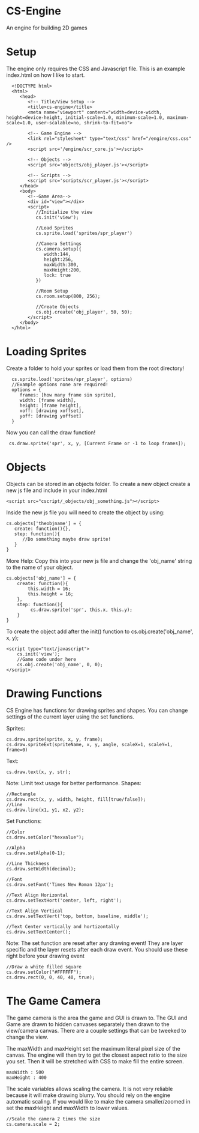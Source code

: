 # CS-Engine
An engine for building 2D games

# Setup
The engine only requires the CSS and Javascript file. This is an example index.html on how I like to start.

      <!DOCTYPE html>
      <html>
         <head>
            <!-- Title/View Setup -->
            <title>cs-engine</title>
            <meta name="viewport" content="width=device-width, height=device-height, initial-scale=1.0, minimum-scale=1.0, maximum-scale=1.0, user-scalable=no, shrink-to-fit=no">

            <!-- Game Engine -->
            <link rel="stylesheet" type="text/css" href="/engine/css.css" />
            <script src='/engine/scr_core.js'></script>

            <!-- Objects -->
            <script src='objects/obj_player.js'></script>

            <!-- Scripts -->
            <script src='scripts/scr_player.js'></script>
         </head>
         <body>
            <!--Game Area-->
            <div id="view"></div>
            <script>
               //Initialize the view
               cs.init('view');

               //Load Sprites
               cs.sprite.load('sprites/spr_player')

               //Camera Settings
               cs.camera.setup({
                  width:144,
                  height:256,
                  maxWidth:300,
                  maxHeight:200,
                  lock: true
               })

               //Room Setup
               cs.room.setup(800, 256);

               //Create Objects
               cs.obj.create('obj_player', 50, 50);
            </script>
         </body>
      </html>

# Loading Sprites
Create a folder to hold your sprites or load them from the root directory!

      cs.sprite.load('sprites/spr_player', options)
      //Example options none are required!
      options = {
         frames: [how many frame sin sprite],
         width: [frame width],
         height: [frame height],
         xoff: [drawing xoffset],
         yoff: [drawing yoffset]
      }

Now you can call the draw function!

     cs.draw.sprite('spr', x, y, [Current Frame or -1 to loop frames]);

# Objects
Objects can be stored in an objects folder. To create a new object create a new js file and include in your index.html

    <script src="cscript/_objects/obj_something.js"></script>

Inside the new js file you will need to create the object by using:

    cs.objects['theobjname'] = {
       create: function(){},
       step: function(){
          //Do something maybe draw sprite!
       }
    }

More Help: Copy this into your new js file and change the 'obj_name' string to the name of your object.

    cs.objects['obj_name'] = {
        create: function(){
            this.width = 16;
            this.height = 16;
        },
        step: function(){
    	     cs.draw.sprite('spr', this.x, this.y);
        }
    }

To create the object add after the init() function to cs.obj.create('obj_name', x, y);

    <script type="text/javascript">
        cs.init('view');
        //Game code under here
        cs.obj.create('obj_name', 0, 0);
    </script>

# Drawing Functions
CS Engine has functions for drawing sprites and shapes. You can change settings of the current layer using the set functions.

Sprites:


    cs.draw.sprite(sprite, x, y, frame);
    cs.draw.spriteExt(spriteName, x, y, angle, scaleX=1, scaleY=1, frame=0)

Text:


    cs.draw.text(x, y, str);

Note: Limit text usage for better performance.
Shapes:


    //Rectangle
    cs.draw.rect(x, y, width, height, fill[true/false]);
    //Line
    cs.draw.line(x1, y1, x2, y2);

Set Functions:

    //Color
    cs.draw.setColor("hexvalue");

    //Alpha
    cs.draw.setAlpha(0-1);

    //Line Thickness
    cs.draw.setWidth(decimal);

    //Font
    cs.draw.setFont('Times New Roman 12px');

    //Text Align Horizontal
    cs.draw.setTextHort('center, left, right');

    //Text Align Vertical
    cs.draw.setTextVert('top, bottom, baseline, middle');

    //Text Center vertically and hortizontally
    cs.draw.setTextCenter();

Note: The set function are reset after any drawing event! They are layer specific and the layer resets after each draw event. You should use these right before your drawing event

    //Draw a white filled square
    cs.draw.setColor("#FFFFFF");
    cs.draw.rect(0, 0, 40, 40, true);

# The Game Camera
The game camera is the area the game and GUI is drawn to. The GUI and Game are drawn to hidden canvases separately then drawn to the view/camera canvas. There are a couple settings that can be tweeked to change the view.

The maxWidth and maxHeight set the maximum literal pixel size of the canvas. The engine will then try to get the closest aspect ratio to the size you set. Then it will be stretched with CSS to make fill the entire screen.


    maxWidth : 500
    maxHeight : 400

The scale variables allows scaling the camera. It is not very reliable because it will make drawing blurry. You should rely on the engine automatic scaling. If you would like to make the camera smaller/zoomed in set the maxHeight and maxWidth to lower values.


    //Scale the camera 2 times the size
    cs.camera.scale = 2;
